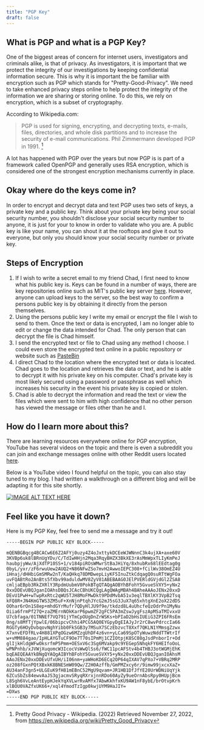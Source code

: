 ```yaml
---
title: "PGP Key"
draft: false
---
```


## What is PGP and what is a PGP Key?

One of the biggest areas of concern for internet users, investigators and criminals alike, is that of privacy. As investigators, it is important that we protect the integrity of our investigations by keeping confidential information secure. This is why it is important the be familiar with encryption such as PGP which stands for "Pretty-Good-Privacy". We need to take enhanced privacy steps online to help protect the integrity of the information we are sharing or storing online. To do this, we rely on encryption, which is a subset of cryptography.

According to Wikipedia.com:

>PGP is used for signing, encrypting, and decrypting texts, e-mails, files, directories, and whole disk partitions and to increase the security of e-mail communications. Phil Zimmermann developed PGP in 1991. [^1]

[^1]: Pretty Good Privacy - Wikipedia. (2022) Retrieved November 27, 2022, from https://en.wikipedia.org/wiki/Pretty_Good_Privacy

A lot has happened with PGP over the years but now PGP is is part of a framework called OpenPGP and generally uses RSA encryption, which is considered one of the strongest encryption mechanisms currently in place.

## Okay where do the keys come in?

In order to encrypt and decrypt data and text PGP uses two sets of keys, a private key and a public key. Think about your private key being your social security number, you shouldn't disclose your social security number to anyone, it is just for your to know in order to validate who you are.  A public key is like your name, you can shout it at the rooftops and give it out to everyone, but only you should know your social security number or private key.

## Steps of Encryption

1. If I wish to write a secret email to my friend Chad, I first need to know what his public key is.  Keys can be found in a number of ways, there are key repositories online such as MIT's public key server [here](https://pgp.mit.edu/).  However, anyone can upload keys to the server, so the best way to confirm a persons public key is by obtaining it directly from the person themselves.
2. Using the persons public key I write my email or encrypt the file I wish to send to them. Once the text or data is encrypted, I am no longer able to edit or change the data intended for Chad. The only person that can decrypt the file is Chad himself.
3. I send the encrypted text or file to Chad using any method I choose. I could even store the encrypted text online in a public repository or website such as [PasteBin](https://pastebin.com)
4. I direct Chad to the location where the encrypted text or data is located. Chad goes to the location and retrieves the data or text, and he is able to decrypt it with his private key on his computer. Chad's private key is most likely secured using a password or passphrase as well which increases his security in the event his private key is copied or stolen.
5. Chad is able to decrypt the information and read the text or view the files which were sent to him with high confidence that no other person has viewed the message or files other than he and I.

## How do I learn more about this?

There are learning resources everywhere online for PGP encryption, YouTube has several videos on the topic and there is even a subreddit you can join and exchange messages online with other Reddit users located [here](https://www.reddit.com/r/GPGpractice/).

Below is a YouTube video I found helpful on the topic, you can also stay tuned to my blog.  I had written a walkthrough on a different blog and will be adapting it for this site shortly.

[![IMAGE ALT TEXT HERE](https://img.youtube.com/vi/lAblt1Qt_ng/0.jpg)](https://www.youtube.com/watch?v=lAblt1Qt_ng)

## Feel like you have it down?
Here is my PGP Key, feel free to send me a message and try it out!
```
-----BEGIN PGP PUBLIC KEY BLOCK-----

mQENBGBqcg4BCACw6E6Z2AFYj0uzy4Z4oJxttykDCEeWJWNnnC3k4ujXA+axe60V
3KVBp6uk8lBRnUgYDv/C/TdIwHHjn2Mqa3RqyBHZX3BkXE3rAsMmWpxTLIyKmPeJ
haubpjyWw/AjXdTP10SS+1/v184piROsWMwrStBaJHiYq/8xhubRx68lEEdtag0g
0byL/yxr/zF6rwuUew2AUQ2+N86NFwZSo7mvH2AwwoIEPC308+fCilWv38OmEZ4U
iHnaj/dHHbiGmSMRw2nT/KaQHkq78DMDwepLiyKF5InuZtkCdqagQ0suRTtWgFOa
uvFQABtRo2AnBts5fXbv99aduldwMV8ZyV81ABEBAAG0JElPVERldGVjdGl2ZSA8
cmljaEBpb3RkZXRlY3RpdmUubmV0PokBTgQTAQgAOBYhBFohY5GvueSVXY5+yNx2
0xxDDEvUBQJganIOAhsDBQsJCAcCBhUKCQgLAgQWAgMBAh4BAheAAAoJENx20xxD
DEvU1PwH+wTwpRxRtc2qWU5TJH8MoFMwDkt9PDdMvbA51v3eqlTBXlKY3VpB2Tsq
kFQ8R+JN4KmGTWS3ZM5uF+XnNjnPtqhJYcG2mJ5sG3JuX7q65xhtgXnE2oX22dDS
OOhar6rOn1S8ep+mhdGYrMufr7QDyHlJU9f9e/tkdzd8L4uUhcfeQzOdrPn1MyNu
Oiia6frmPf27Q+zaZMErnNOkKarP6pwmZF2gFC5PA3mZswJygFszApMSaTMIvxxU
U7cbfaga/01TNNEf7VQ791jYTmCpOUgDnZrWSKs+bPIaD2bHsIUEiG3ZPI6FRsEm
0ng/s8MfTjYpwlE/06bipcvChhi4PCG5AQ0EYGpyDgEIAJyJr2rC8wvPdrccIa66
RGGTy6HOyDvbqovNghYibb0FkSGB3y7MSuX7SCzEbzvcT8Xxf7QKLN1YMmsgZzwx
X7xnvEFDfRLv4H881XPgOGzw6MZzgUhDF4z6vn+yLCa69SpOTyWuwzNddTTWtrIf
w+vMM884gao/IpHLAYGTuCF9Oe7T70sIPmMj1CZIOtpjK8SC08gJsdPnborIr+Od
glIjkHldgWFwOksrfmP5Pmm+OESxV6c3Sg6MVakp9c9YEGep5NhqkFY6HEIfoOoL
wPNPnhb/xJVWjXuqomcW3IcocVsWwQlSs6/fWC11pcAFStv4b4THBJ3otWGMjEhK
bqEAEQEAAYkBNgQYAQgAIBYhBFohY5GvueSVXY5+yNx20xxDDEvUBQJganIOAhsM
AAoJENx20xxDDEvUfxUH/iI06nm+yaWHoKD6ECq2OP64qIXAV7qPXo7+VBRq2MRP
oz208fGxnPQtXBxkK8BNESmW09Qw/Z2H0Azffb/GmPMZxcy6r/9imw99jxcxXaZ+
AU34anF3gn5+ULGEuK9fH81mEBnC52MgU9qvam+JR1HB1DfJfYE20UrWDNiUqYjk
6ZCuSbZs84ewvAaJS3gjacmvSRyqRXrxjnnRDo60AyZy9ueOrnAbsRpy0HUpjBcm
L8Sgh6VvLeAntEypHJekYqXVLwrRvAMfx7AbwKkhfxKU9AW1nF8ybE/brOtvpKrh
xlBOU0VAZfxUK66+/xql4YmodTzIgp0kwjUYM9HaJIY=
=DXws
-----END PGP PUBLIC KEY BLOCK-----
```
